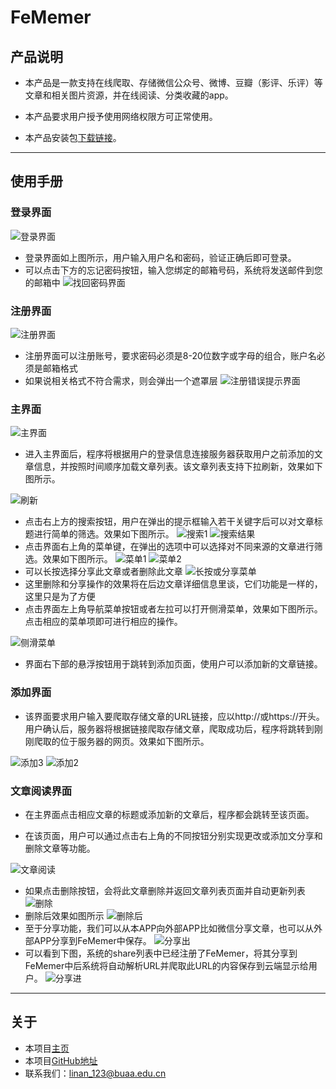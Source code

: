 



# FeMemer

## 产品说明

- 本产品是一款支持在线爬取、存储微信公众号、微博、豆瓣（影评、乐评）等文章和相关图片资源，并在线阅读、分类收藏的app。
  
- 本产品要求用户授予使用网络权限方可正常使用。
  
- 本产品安装包[下载链接](http://39.96.166.183:8080/fememer/FeMemer.apk)。

---

## 使用手册

### 登录界面

![登录界面](login.png)

- 登录界面如上图所示，用户输入用户名和密码，验证正确后即可登录。
- 可以点击下方的忘记密码按钮，输入您绑定的邮箱号码，系统将发送邮件到您的邮箱中
![找回密码界面](findpwd.png)
### 注册界面
![注册界面](register.png)
- 注册界面可以注册账号，要求密码必须是8-20位数字或字母的组合，账户名必须是邮箱格式
- 如果说相关格式不符合需求，则会弹出一个遮罩层
![注册错误提示界面](register_error.jpg)


### 主界面

![主界面](Importantactivity.png)

- 进入主界面后，程序将根据用户的登录信息连接服务器获取用户之前添加的文章信息，并按照时间顺序加载文章列表。该文章列表支持下拉刷新，效果如下图所示。
  

![刷新](refresh.png)

- 点击右上方的搜索按钮，用户在弹出的提示框输入若干关键字后可以对文章标题进行简单的筛选。效果如下图所示。
![搜索1](search1.png)
![搜索结果](menu2.png)
- 点击界面右上角的菜单键，在弹出的选项中可以选择对不同来源的文章进行筛选。效果如下图所示。
![菜单1](menu1.png)
![菜单2](menu2.png)
- 可以长按选择分享此文章或者删除此文章
![长按或分享菜单](shareordelete.png)
- 这里删除和分享操作的效果将在后边文章详细信息里谈，它们功能是一样的，这里只是为了方便
- 点击界面左上角导航菜单按钮或者左拉可以打开侧滑菜单，效果如下图所示。点击相应的菜单项即可进行相应的操作。

![侧滑菜单](Importantcela.png)


- 界面右下部的悬浮按钮用于跳转到添加页面，使用户可以添加新的文章链接。

### 添加界面

- 该界面要求用户输入要爬取存储文章的URL链接，应以http://或https://开头。用户确认后，服务器将根据链接爬取存储文章，爬取成功后，程序将跳转到刚刚爬取的位于服务器的网页。效果如下图所示。

![添加3](add3.png)
![添加2](add2.png)

### 文章阅读界面

- 在主界面点击相应文章的标题或添加新的文章后，程序都会跳转至该页面。

- 在该页面，用户可以通过点击右上角的不同按钮分别实现更改或添加文分享和删除文章等功能。

![文章阅读](show.png)

- 如果点击删除按钮，会将此文章删除并返回文章列表页面并自动更新列表
![删除](delete.png)
- 删除后效果如图所示
![删除后](afterdelete.png)
- 至于分享功能，我们可以从本APP向外部APP比如微信分享文章，也可以从外部APP分享到FeMemer中保存。
![分享出](shareout.png)
- 可以看到下图，系统的share列表中已经注册了FeMemer，将其分享到FeMemer中后系统将自动解析URL并爬取此URL的内容保存到云端显示给用户。
![分享进](sharein.png)

---

## 关于

- 本项目[主页](http://39.96.166.183:8080/fememer/)
- 本项目[GitHub地址](https://github.com/loheagn/FeMemer-with-Java)
- 联系我们：linan_123@buaa.edu.cn
